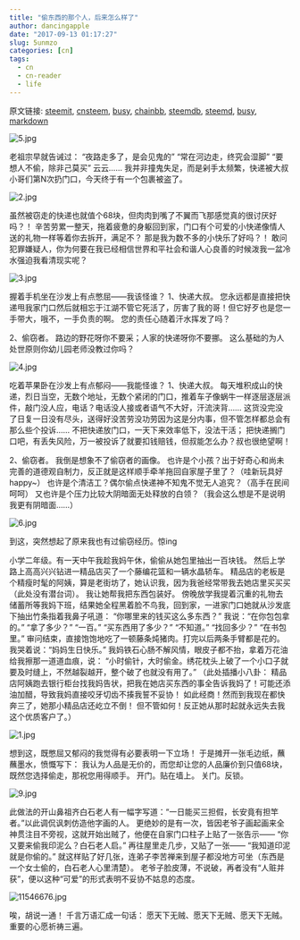```yaml
---
title: "偷东西的那个人，后来怎么样了"
author: dancingapple
date: "2017-09-13 01:17:27"
slug: 5unmzo
categories: [cn]
tags: 
  - cn
  - cn-reader
  - life
---
```


原文链接: [steemit](https://steemit.com), [cnsteem](https://cnsteem.com), [busy](https://busy.org), [chainbb](https://chainbb.com), [steemdb](https://steemdb.com), [steemd](https://steemd.com), [busy](https://busy.org), [markdown](https://raw.githubusercontent.com/pzhaonet/steem_dancingapple/master/content/post/5unmzo.md)

![5.jpg](https://steemitimages.com/DQmdkGb5CLpxjYAR5UrmQFNm7RLqKkgGewoDgrWe24sg8FT/5.jpg)

老祖宗早就告诫过：
“夜路走多了，是会见鬼的”
“常在河边走，终究会湿脚”
“要想人不偷，除非己莫买”
云云……
我并非撞鬼失足，而是剁手太频繁，快递被大叔小哥们第N次扔门口，今天终于有一个包裹被盗了。

![2.jpg](https://steemitimages.com/DQmUguMn4ohF8jmyCjZSdejTjruSy2XU1sFn8jL3MVHYmin/2.jpg)

虽然被窃走的快递也就值个68块，但肉肉到嘴了不翼而飞那感觉真的很讨厌好吗？！
辛苦劳累一整天，拖着疲惫的身躯回到家，门口有个可爱的小快递像情人送的礼物一样等着你去拆开，满足不？
那是我为数不多的小快乐了好吗？！
敢问犯罪嫌疑人，你为何要在我已经相信世界和平社会和谐人心良善的时候泼我一盆冷水强迫我看清现实呢？

![3.jpg](https://steemitimages.com/DQmU4CPjExGEbUqe3zvruZEadiXBGqcPW1DJT85GPdqseoq/3.jpg)

握着手机坐在沙发上有点憋屈——我该怪谁？
1、快递大叔。
您永远都是直接把快递甩我家门口然后就相忘于江湖不管它死活了，厉害了我的哥！但它好歹也是您一手带大，哦不，一手负责的啊。
您的责任心随着汗水挥发了吗？

2、偷窃者。
路边的野花呀你不要采；人家的快递呀你不要挪。
这么基础的为人处世原则你幼儿园老师没教过你吗？

![4.jpg](https://steemitimages.com/DQmWwnte7CRtYTqJ8Xm6EGy87J4AfyRdfrZ74NXwZ4peYd3/4.jpg)

吃着苹果卧在沙发上有点郁闷——我能怪谁？
1、快递大叔。
每天堆积成山的快递，烈日当空，无数个地址，无数个紧闭的门口，推着车子像蜗牛一样逐层逐层派件，敲门没人应，电话？电话没人接或者语气不大好，汗流浃背……
这货没完没了日复一日没有尽头，送得好没苦劳没功劳因为这是分内事，但不管怎样都总会有那么些个投诉……
不把快递放门口，一天下来效率低下，没法干活；
把快递搁门口吧，有丢失风险，万一被投诉了就要扣钱赔钱，但叔能怎么办？叔也很绝望啊！

2、偷窃者。
我倒是想象不了偷窃者的画像。
也许是个小孩？出于好奇心和尚未完善的道德观自制力，反正就是这样顺手牵羊拖回自家屋子里了？（哇新玩具好happy~）
也许是个清洁工？偶尔偷点快递神不知鬼不觉无人追究？（高手在民间呵呵）
又也许是个压力比较大阴暗面无处释放的白领？（我会这么想是不是说明我更有阴暗面……）

![6.jpg](https://steemitimages.com/DQmfNSkprFL3j1Jd9jA5aEEWBjr8uKVZSmHe7KD2pjTMiyh/6.jpg)

到这，突然想起了原来我也有过偷窃经历。惊ing
 
小学二年级。有一天中午我趁我妈午休，偷偷从她包里抽出一百块钱。
然后上学路上高高兴兴钻进一精品店买了一个藤编花篮和一辆水晶轿车。
精品店的老板是个精瘦时髦的阿姨，算是老街坊了，她认识我，因为我爸经常带我去她店里买买买（此处没有潜台词）。
我让她帮我把东西包装好。
傍晚放学我提着沉重的礼物去储蓄所等我妈下班，结果她全程黑着脸不鸟我，回到家，一进家门口她就从沙发底下抽出竹条指着我鼻子吼道：
“你哪里来的钱买这么多东西？”
我说：“在你包包拿的。”
“拿了多少？”
“一百。”
“买东西用了多少？”
“不知道。”
“找回多少？”
“在书包里。”
审问结束，直接饱饱地吃了一顿藤条炖猪肉。打完以后两条手臂都是花的。我哭着说：“妈妈生日快乐。”
我妈铁石心肠不解风情，眼皮子都不抬，拿着万花油给我擦那一道道血痕，说：
“小时偷针，大时偷金。绣花枕头上破了一个小口子就要及时缝上，不然越裂越开，整个破了也就没有用了。”
（此处插播小八卦：
精品店阿姨跑去银行柜台找我妈告状，把我在她店买东西的事全告诉我妈了！可能还添油加醋，导致我妈直接咬牙切齿不揍我誓不妥协！
如此经商！然而到我现在都快奔三了，她那小精品店还屹立不倒！
但不管如何！反正她从那时起就永远失去我这个优质客户了。）

 ![1.jpg](https://steemitimages.com/DQmQVQd7pnYmw6dgdWUcuKxDfo67VJHW1c3jeE6FvG2eGWB/1.jpg)

想到这，既憋屈又郁闷的我觉得有必要表明一下立场！
于是摊开一张毛边纸，蘸蘸墨水，愤慨写下：
我认为人品是无价的，而您却让您的人品廉价到只值68块，既然您选择偷走，那祝您用得顺手。
开门。贴在墙上。
关门。反锁。

![9.jpg](https://steemitimages.com/DQmQJDp2niinsgXTx8dxKPuHKCZErJnTTmkzCmbHUzyMx7T/9.jpg)

此做法的开山鼻祖齐白石老人有一幅字写道：“一日能买三担假，长安竟有担竿者。”以此调侃讽刺仿造他字画的人。
更绝妙的是有一次，皆因老爷子画起画来全神贯注目不旁视，这就开始出贼了，他便在自家门口柱子上贴了一张告示——
“你又要来偷我印泥么？白石老人启。”
再往屋里走几步，又贴了一张——
“我知道印泥就是你偷的。”
就这样贴了好几张，连弟子李苦禅来到屋子都没地方可坐（东西是一个女士偷的，白石老人心里清楚）。
老爷子脸皮薄，不说破，再者没有“人赃并获”，便以这种“可爱”的形式表明不妥协不姑息的态度。

![11546676.jpg](https://steemitimages.com/DQmQKqc4rs8ZyJUep313ZVJY4xSC8o6VUScnvNmtF5FootT/11546676.jpg)

唉，胡说一通！
千言万语汇成一句话：
愿天下无贼、愿天下无贼、愿天下无贼。
重要的心愿祈祷三遍。
